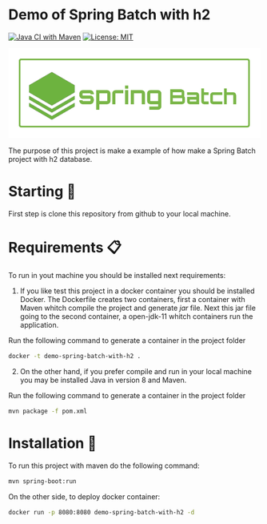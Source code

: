 # Demo of Spring Batch with h2
[![Java CI with Maven](https://github.com/drubioa/demo-karate-springboot/actions/workflows/maven.yml/badge.svg)](https://github.com/drubioa/demo-karate-springboot/actions/workflows/maven.yml)
[![License: MIT](https://img.shields.io/badge/License-MIT-yellow.svg)](https://opensource.org/licenses/MIT)

![logo](docs/logo.png)

The purpose of this project is make a example of how make a Spring Batch project with h2 database.

# Starting 🚀
First step is clone this repository from github to your local machine.

# Requirements 📋
To run in yout machine you should be installed next requirements:

1. If you like test this project in a docker container you should be installed Docker. The Dockerfile creates two containers, first a container with Maven whitch compile the project and generate *jar* file. Next this jar file going to the second container, a open-jdk-11 whitch containers run the application.

Run the following command to generate a container in the project folder

```bash
docker -t demo-spring-batch-with-h2 .
```

2. On the other hand, if you prefer compile and run in your local machine you may be installed Java in version 8 and Maven.

Run the following command to generate a container in the project folder

```bash
mvn package -f pom.xml
```
# Installation 🔧

To run this project with maven do the following command:

```bash
mvn spring-boot:run
```

On the other side, to deploy docker container:

```bash
docker run -p 8080:8080 demo-spring-batch-with-h2 -d
```
